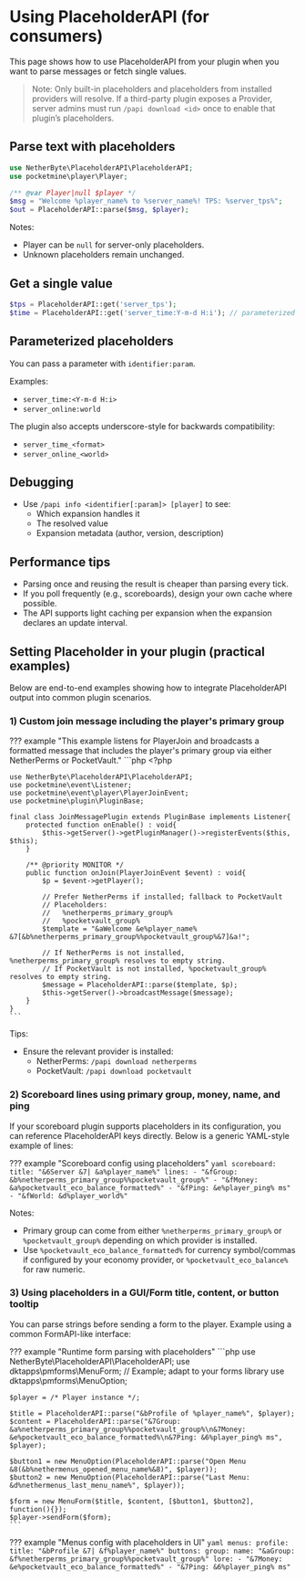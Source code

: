 # Using PlaceholderAPI (for consumers)

This page shows how to use PlaceholderAPI from your plugin when you want to parse messages or fetch single values.

> Note: Only built-in placeholders and placeholders from installed providers will resolve.
> If a third-party plugin exposes a Provider, server admins must run `/papi download <id>` once to enable that plugin’s placeholders.

## Parse text with placeholders

```php
use NetherByte\PlaceholderAPI\PlaceholderAPI;
use pocketmine\player\Player;

/** @var Player|null $player */
$msg = "Welcome %player_name% to %server_name%! TPS: %server_tps%";
$out = PlaceholderAPI::parse($msg, $player);
```

Notes:
- Player can be `null` for server-only placeholders.
- Unknown placeholders remain unchanged.

## Get a single value

```php
$tps = PlaceholderAPI::get('server_tps');
$time = PlaceholderAPI::get('server_time:Y-m-d H:i'); // parameterized style
```

## Parameterized placeholders

You can pass a parameter with `identifier:param`.

Examples:
- `server_time:<Y-m-d H:i>`
- `server_online:world`

The plugin also accepts underscore-style for backwards compatibility:
- `server_time_<format>`
- `server_online_<world>`

## Debugging

- Use `/papi info <identifier[:param]> [player]` to see:
  - Which expansion handles it
  - The resolved value
  - Expansion metadata (author, version, description)

## Performance tips

- Parsing once and reusing the result is cheaper than parsing every tick.
- If you poll frequently (e.g., scoreboards), design your own cache where possible.
- The API supports light caching per expansion when the expansion declares an update interval.

## Setting Placeholder in your plugin (practical examples)

Below are end-to-end examples showing how to integrate PlaceholderAPI output into common plugin scenarios.

### 1) Custom join message including the player's primary group

??? example "This example listens for PlayerJoin and broadcasts a formatted message that includes the player's primary group via either NetherPerms or PocketVault."
    ```php
    <?php

    use NetherByte\PlaceholderAPI\PlaceholderAPI;
    use pocketmine\event\Listener;
    use pocketmine\event\player\PlayerJoinEvent;
    use pocketmine\plugin\PluginBase;

    final class JoinMessagePlugin extends PluginBase implements Listener{
        protected function onEnable() : void{
            $this->getServer()->getPluginManager()->registerEvents($this, $this);
        }

        /** @priority MONITOR */
        public function onJoin(PlayerJoinEvent $event) : void{
            $p = $event->getPlayer();

            // Prefer NetherPerms if installed; fallback to PocketVault
            // Placeholders:
            //   %netherperms_primary_group%
            //   %pocketvault_group%
            $template = "&aWelcome &e%player_name% &7[&b%netherperms_primary_group%%pocketvault_group%&7]&a!";

            // If NetherPerms is not installed, %netherperms_primary_group% resolves to empty string.
            // If PocketVault is not installed, %pocketvault_group% resolves to empty string.
            $message = PlaceholderAPI::parse($template, $p);
            $this->getServer()->broadcastMessage($message);
        }
    }
    ```


Tips:
- Ensure the relevant provider is installed:
  - NetherPerms: `/papi download netherperms`
  - PocketVault: `/papi download pocketvault`

### 2) Scoreboard lines using primary group, money, name, and ping

If your scoreboard plugin supports placeholders in its configuration, you can reference PlaceholderAPI keys directly. Below is a generic YAML-style example of lines:

??? example "Scoreboard config using placeholders"
    ```yaml
    scoreboard:
      title: "&6Server &7| &a%player_name%"
      lines:
        - "&fGroup: &b%netherperms_primary_group%%pocketvault_group%"
        - "&fMoney: &a%pocketvault_eco_balance_formatted%"
        - "&fPing: &e%player_ping% ms"
        - "&fWorld: &d%player_world%"
    ```

Notes:
- Primary group can come from either `%netherperms_primary_group%` or `%pocketvault_group%` depending on which provider is installed.
- Use `%pocketvault_eco_balance_formatted%` for currency symbol/commas if configured by your economy provider, or `%pocketvault_eco_balance%` for raw numeric.

### 3) Using placeholders in a GUI/Form title, content, or button tooltip

You can parse strings before sending a form to the player. Example using a common FormAPI-like interface:

??? example "Runtime form parsing with placeholders"
    ```php
    use NetherByte\PlaceholderAPI\PlaceholderAPI;
    use dktapps\pmforms\MenuForm; // Example; adapt to your forms library
    use dktapps\pmforms\MenuOption;

    $player = /* Player instance */;

    $title = PlaceholderAPI::parse("&bProfile of %player_name%", $player);
    $content = PlaceholderAPI::parse("&7Group: &a%netherperms_primary_group%%pocketvault_group%\n&7Money: &e%pocketvault_eco_balance_formatted%\n&7Ping: &6%player_ping% ms", $player);

    $button1 = new MenuOption(PlaceholderAPI::parse("Open Menu &8(&b%nethermenus_opened_menu_name%&8)", $player));
    $button2 = new MenuOption(PlaceholderAPI::parse("Last Menu: &d%nethermenus_last_menu_name%", $player));

    $form = new MenuForm($title, $content, [$button1, $button2], function(){});
    $player->sendForm($form);
    ```

??? example "Menus config with placeholders in UI"
    ```yaml
    menus:
      profile:
        title: "&bProfile &7| &f%player_name%"
        buttons:
          group:
            name: "&aGroup: &f%netherperms_primary_group%%pocketvault_group%"
            lore:
              - "&7Money: &e%pocketvault_eco_balance_formatted%"
              - "&7Ping: &6%player_ping% ms"
    ```
    
